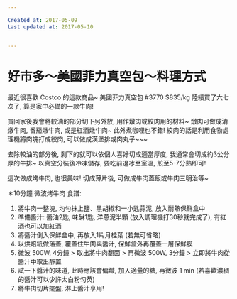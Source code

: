 ```yaml
---

Created at: 2017-05-09
Last updated at: 2017-05-10


---
```


# 好市多～美國菲力真空包～料理方式


最近很喜歡 Costco 的這款商品~ 美國菲力真空包 #3770 $835/kg
陸續買了六七次了, 算是家中必備的一款牛肉!

買回家後我會將較油的部分切下另外放, 用作燉肉或絞肉用的材料~
燉肉可做成清燉牛肉, 番茄燉牛肉, 或是紅酒燉牛肉~ 此外煮咖哩也不錯!
絞肉的話是利用食物處理機將肉塊打成絞肉, 可以做成漢堡排或肉丸子~~~

去除較油的部分後, 剩下的就可以依個人喜好切成適當厚度, 我通常會切成約3公分厚的牛排~
以真空分裝後冷凍儲存, 要吃前退冰至室溫, 煎至5-7分熟即可!

這次做成烤牛肉, 也很美味!
切成薄片後, 可做成牛肉蓋飯或牛肉三明治等~ 

＊10分鐘 微波烤牛肉 食譜: 
 1. 將牛肉一整塊, 均勻抹上鹽、黑胡椒和一小匙蒜泥, 放入耐熱保鮮盒中
 2. 準備醬汁: 醬油2匙, 味醂1匙, 洋蔥泥半顆 (放入調理機打30秒就完成了), 有紅酒也可以加紅酒
 3. 將醬汁倒入保鮮盒中, 再放入1片月桂葉 (若無可省略)
 4. 以烘焙紙做落蓋, 覆蓋住牛肉與醬汁, 保鮮盒外再覆蓋一層保鮮膜
 5. 微波 500W, 4分鐘 > 取出將牛肉翻面 > 再微波 500W, 3分鐘 > 立即將牛肉從醬汁中取出靜置
 6. 試一下醬汁的味道, 此時應該會偏鹹, 加入適量的糖, 再微波 1 min (若喜歡濃稠的醬汁可以少許太白粉勾芡)
 7. 將牛肉切片擺盤, 淋上醬汁享用!

